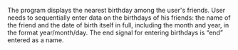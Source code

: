 The program displays the nearest birthday among the user's friends. 
User needs to sequentially enter data on the birthdays of his friends: the name of the friend and the date of birth itself in full, including the month and year, in the format year/month/day. The end signal for entering birthdays is “end” entered as a name.